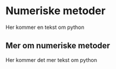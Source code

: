# Numeriske metoder
Her kommer en tekst om python
## Mer om numeriske metoder
Her kommer det mer tekst om python